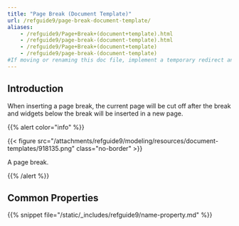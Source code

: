 ```yaml
---
title: "Page Break (Document Template)"
url: /refguide9/page-break-document-template/
aliases:
    - /refguide9/Page+Break+(document+template).html
    - /refguide9/page-break-(document-template).html
    - /refguide9/Page+Break+(document+template)
    - /refguide9/page-break-(document-template)
#If moving or renaming this doc file, implement a temporary redirect and let the respective team know they should update the URL in the product. See Mapping to Products for more details.
---
```


## Introduction

When inserting a page break, the current page will be cut off after the break and widgets below the break will be inserted in a new page.

{{% alert color="info" %}}

{{< figure src="/attachments/refguide9/modeling/resources/document-templates/918135.png" class="no-border" >}}

A page break.

{{% /alert %}}

## Common Properties

{{% snippet file="/static/_includes/refguide9/name-property.md" %}}
